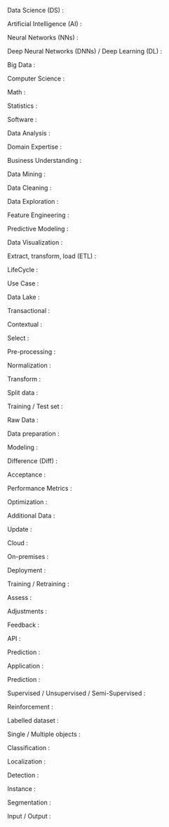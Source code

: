 Data Science (DS) 
: 

Artificial Intelligence (AI) 
: 

Neural Networks (NNs) 
: 

Deep Neural Networks (DNNs) / Deep Learning (DL) 
: 

Big Data 
: 

Computer Science 
: 

Math 
: 

Statistics 
: 

Software 
: 

Data Analysis 
: 

Domain Expertise 
: 

Business Understanding 
: 

Data Mining 
: 

Data Cleaning 
: 

Data Exploration 
: 

Feature Engineering 
: 

Predictive Modeling 
: 

Data Visualization 
: 

Extract, transform, load (ETL) 
: 

LifeCycle 
: 

Use Case 
: 

Data Lake 
: 

Transactional 
: 

Contextual 
: 

Select 
: 

Pre-processing 
: 

Normalization 
: 

Transform 
: 

Split data 
: 

Training / Test set 
: 

Raw Data 
: 

Data preparation 
: 

Modeling 
: 

Difference (Diff) 
: 

Acceptance 
: 

Performance Metrics 
: 

Optimization 
: 

Additional Data 
: 

Update 
: 

Cloud 
: 

On-premises 
: 

Deployment 
: 

Training / Retraining 
: 

Assess 
: 

Adjustments 
: 

Feedback 
: 

API 
: 

Prediction 
: 

Application 
: 

Prediction 
: 

Supervised / Unsupervised / Semi-Supervised 
: 

Reinforcement 
: 

Labelled dataset 
: 

Single / Multiple objects 
: 

Classification 
: 

Localization 
: 

Detection 
: 

Instance 
: 

Segmentation 
: 

Input / Output 
: 

